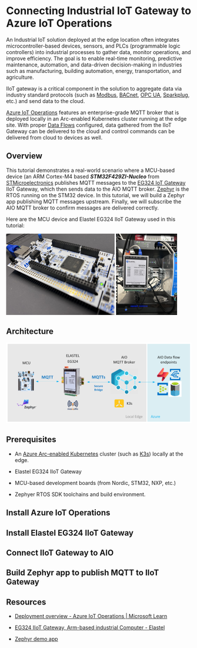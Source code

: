 # Connecting Industrial IoT Gateway to Azure IoT Operations

An Industrial IoT solution deployed at the edge location often integrates microcontroller-based devices, sensors, and PLCs (programmable logic controllers) into industrial processes to gather data, monitor operations, and improve efficiency.  The goal is to enable real-time monitoring, predictive maintenance, automation, and data-driven decision-making in industries such as manufacturing, building automation, energy, transportation, and agriculture.

IIoT gateway is a critical component in the solution to aggregate data via industry standard protocols (such as [Modbus](https://en.wikipedia.org/wiki/Modbus), [BACnet](https://en.wikipedia.org/wiki/BACnet), [OPC UA](https://en.wikipedia.org/wiki/OPC_Unified_Architecture), [Sparkplug](https://sparkplug.eclipse.org/), etc.) and send data to the cloud.

[Azure IoT Operations](https://learn.microsoft.com/en-us/azure/iot-operations/overview-iot-operations) features an enterprise-grade MQTT broker that is deployed locally in an Arc-enabled Kubernetes cluster running at the edge site. With proper [Data Flows](https://learn.microsoft.com/en-us/azure/iot-operations/connect-to-cloud/overview-dataflow) configured, data gathered from the IIoT Gateway can be delivered to the cloud and control commands can be delivered from cloud to devices as well.

## Overview

This tutorial demonstrates a real-world scenario where a MCU-based device (an ARM Cortex-M4 based ***STM32F429ZI-Nucleo*** from [STMicroelectronics](https://www.st.com/content/st_com/en.html) publishes MQTT messages to the [EG324 IoT Gateway](https://www.elastel.com/products/iot-gateway/eg324-iot-gateway/) IIoT Gateway, which then sends data to the AIO MQTT broker. [Zephyr](https://docs.zephyrproject.org/latest/develop/getting_started/index.html) is the RTOS running on the STM32 device. In this tutorial, we will build a Zephyr app publishing MQTT messages upstream. Finally, we will subscribe the AIO MQTT broker to confirm messages are delivered correctly.

Here are the MCU device and Elastel EG324 IIoT Gateway used in this tutorial:

<img title="" src="https://github.com/rickijen/azureiotoperations-elastel-zephyr/blob/main/artifacts/media/stm32nucleo.jpg?raw=true" alt="stm32" width="295">   <img title="" src="https://github.com/rickijen/azureiotoperations-elastel-zephyr/blob/main/artifacts/media/elastel.jpg?raw=true" alt="eg324" width="166">

## Architecture

<img title="" src="https://github.com/rickijen/azureiotoperations-elastel-zephyr/blob/main/artifacts/media/Elastel-HiveMQ.png?raw=true" alt="Architecture" data-align="inline">

## Prerequisites

- An [Azure Arc-enabled Kubernetes](https://learn.microsoft.com/en-us/azure/azure-arc/kubernetes/overview) cluster (such as [K3s]([K3s](https://k3s.io/))) locally at the edge.

- Elastel EG324 IIoT Gateway

- MCU-based development boards (from Nordic, STM32, NXP, etc.)

- Zephyer RTOS SDK toolchains and build environment.

## Install Azure IoT Operations

## Install Elastel EG324 IIoT Gateway

## Connect IIoT Gateway to AIO

## Build Zephyr app to publish MQTT to IIoT Gateway

## Resources

- [Deployment overview - Azure IoT Operations | Microsoft Learn](https://learn.microsoft.com/en-us/azure/iot-operations/deploy-iot-ops/overview-deploy)

- [EG324 IIoT Gateway, Arm-based industrial Computer - Elastel](https://www.elastel.com/products/iot-gateway/eg324-iot-gateway/)

- [Zephyr demo app](https://github.com/rickijen/zephyr-dhcp-mqtt)

